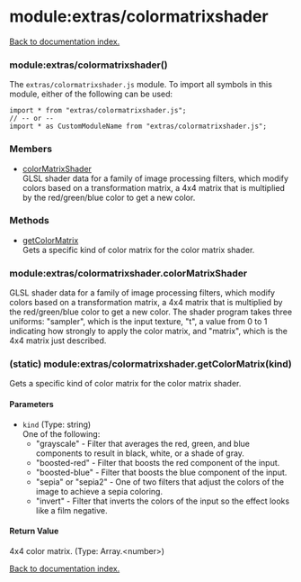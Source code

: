 # module:extras/colormatrixshader

[Back to documentation index.](index.md)

<a name='extras_colormatrixshader'></a>
### module:extras/colormatrixshader()

The <code>extras/colormatrixshader.js</code> module.
To import all symbols in this module, either of the following can be used:

    import * from "extras/colormatrixshader.js";
    // -- or --
    import * as CustomModuleName from "extras/colormatrixshader.js";

### Members

* [colorMatrixShader](#extras_colormatrixshader.colorMatrixShader)<br>GLSL shader data for a family of image processing filters, which modify colors based on a transformation matrix, a 4x4 matrix that is multiplied by the red/green/blue color to get a new color.

### Methods

* [getColorMatrix](#extras_colormatrixshader.getColorMatrix)<br>Gets a specific kind of color matrix for the color
matrix shader.

<a name='extras_colormatrixshader.colorMatrixShader'></a>
### module:extras/colormatrixshader.colorMatrixShader

GLSL shader data for a family of image processing filters, which modify colors based on a transformation matrix, a 4x4 matrix that is multiplied by the red/green/blue color to get a new color. The shader program takes three uniforms: "sampler", which
is the input texture, "t", a value from 0 to 1 indicating how strongly to
apply the color matrix, and "matrix", which is the 4x4 matrix just described.

<a name='extras_colormatrixshader.getColorMatrix'></a>
### (static) module:extras/colormatrixshader.getColorMatrix(kind)

Gets a specific kind of color matrix for the color
matrix shader.

#### Parameters

* `kind` (Type: string)<br>One of the following:<ul> <li>"grayscale" - Filter that averages the red, green, and blue components to result in black, white, or a shade of gray. <li>"boosted-red" - Filter that boosts the red component of the input. <li>"boosted-blue" - Filter that boosts the blue component of the input. <li>"sepia" or "sepia2" - One of two filters that adjust the colors of the image to achieve a sepia coloring. <li>"invert" - Filter that inverts the colors of the input so the effect looks like a film negative. </ul>

#### Return Value

4x4 color matrix. (Type: Array.&lt;number>)

[Back to documentation index.](index.md)
